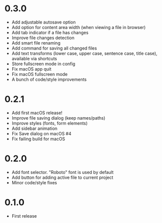 # 0.3.0

- Add adjustable autosave option
- Add option for content area width (when viewing a file in browser)
- Add tab indicator if a file has changes
- Improve file changes detection
- Add smart file renaming
- Add command for saving all changed files
- Add text transforms (lower case, upper case, sentence case, title case), available via shortcuts
- Store fullscreen mode in config
- Fix macOS app quit
- Fix macOS fullscreen mode
- A bunch of code/style improvements


# 0.2.1

- Add first macOS release!
- Improve file saving dialog (keep names/paths)
- Improve styles (fonts, form elements)
- Add sidebar animation
- Fix Save dialog on macOS #4
- Fix failing build for macOS


# 0.2.0

- Add font selector. "Roboto" font is used by default
- Add button for adding active file to current project
- Minor code/style fixes


# 0.1.0

- First release
